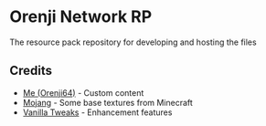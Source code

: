 # Orenji Network RP
The resource pack repository for developing and hosting the files

## Credits
* [Me (Orenji64)](https://orenji64.net) - Custom content
* [Mojang](https://minecraft.net) - Some base textures from Minecraft
* [Vanilla Tweaks](https://vanillatweaks.net) - Enhancement features
